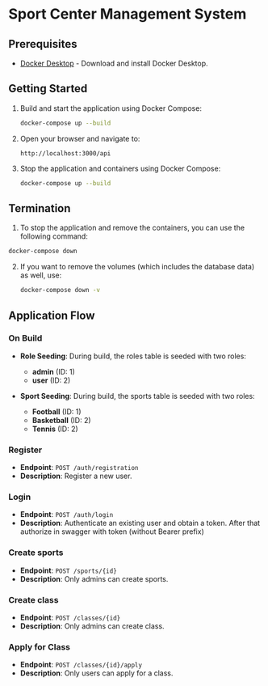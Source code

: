 # Sport Center Management System

## Prerequisites

- [Docker Desktop](https://www.docker.com/products/docker-desktop) - Download and install Docker Desktop.

## Getting Started

1. Build and start the application using Docker Compose:

   ```bash
   docker-compose up --build
   ```

2. Open your browser and navigate to:

   ```
   http://localhost:3000/api
   ```

3. Stop the application and containers using Docker Compose:

   ```bash
   docker-compose up --build
   ```

## Termination

1. To stop the application and remove the containers, you can use the following command:

```bash
docker-compose down
```

2. If you want to remove the volumes (which includes the database data) as well, use:

   ```bash
   docker-compose down -v
   ```

## Application Flow

### On Build

- **Role Seeding**: During build, the roles table is seeded with two roles:

  - **admin** (ID: 1)
  - **user** (ID: 2)

- **Sport Seeding**: During build, the sports table is seeded with two roles:
  - **Football** (ID: 1)
  - **Basketball** (ID: 2)
  - **Tennis** (ID: 2)

### Register

- **Endpoint**: `POST /auth/registration`
- **Description**: Register a new user.

### Login

- **Endpoint**: `POST /auth/login`
- **Description**: Authenticate an existing user and obtain a token. After that authorize in swagger with token (without Bearer prefix)

### Create sports

- **Endpoint**: `POST /sports/{id}`
- **Description**: Only admins can create sports.

### Create class

- **Endpoint**: `POST /classes/{id}`
- **Description**: Only admins can create class.

### Apply for Class

- **Endpoint**: `POST /classes/{id}/apply`
- **Description**: Only users can apply for a class.
